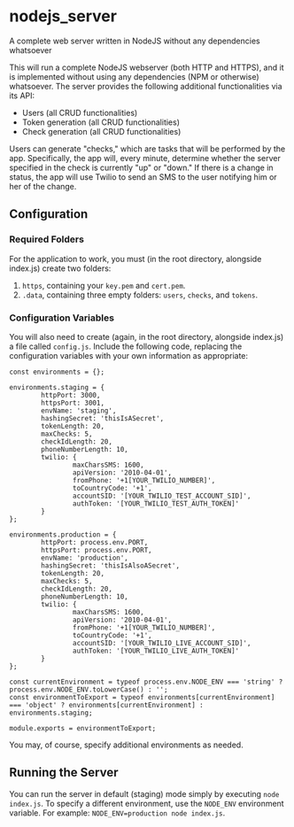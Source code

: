 # nodejs_server
A complete web server written in NodeJS without any dependencies whatsoever

This will run a complete NodeJS webserver (both HTTP and HTTPS), and it is implemented without using any dependencies (NPM or otherwise) whatsoever. The server provides the following additional functionalities via its API:
* Users (all CRUD functionalities)
* Token generation (all CRUD functionalities)
* Check generation (all CRUD functionalities)

Users can generate "checks," which are tasks that will be performed by the app. Specifically, the app will, every minute, determine whether the server specified in the check is currently "up" or "down." If there is a change in status, the app will use Twilio to send an SMS to the user notifying him or her of the change.

## Configuration
### Required Folders
For the application to work, you must (in the root directory, alongside index.js) create two folders:
1. `https`, containing your `key.pem` and `cert.pem`.
2. `.data`, containing three empty folders: `users`, `checks`, and `tokens`.

### Configuration Variables
You will also need to create (again, in the root directory, alongside index.js) a file called `config.js`. Include the following code, replacing the configuration variables with your own information as appropriate:
```
const environments = {};

environments.staging = {
        httpPort: 3000,
        httpsPort: 3001,
        envName: 'staging',
        hashingSecret: 'thisIsASecret',
        tokenLength: 20,
        maxChecks: 5,
        checkIdLength: 20,
        phoneNumberLength: 10,
        twilio: {
                maxCharsSMS: 1600,
                apiVersion: '2010-04-01',
                fromPhone: '+1[YOUR_TWILIO_NUMBER]',
                toCountryCode: '+1',
                accountSID: '[YOUR_TWILIO_TEST_ACCOUNT_SID]',
                authToken: '[YOUR_TWILIO_TEST_AUTH_TOKEN]'
        }
};

environments.production = {
        httpPort: process.env.PORT,
        httpsPort: process.env.PORT,
        envName: 'production',
        hashingSecret: 'thisIsAlsoASecret',
        tokenLength: 20,
        maxChecks: 5,
        checkIdLength: 20,
        phoneNumberLength: 10,
        twilio: {
                maxCharsSMS: 1600,
                apiVersion: '2010-04-01',
                fromPhone: '+1[YOUR_TWILIO_NUMBER]',
                toCountryCode: '+1',
                accountSID: '[YOUR_TWILIO_LIVE_ACCOUNT_SID]',
                authToken: '[YOUR_TWILIO_LIVE_AUTH_TOKEN]'
        }
};

const currentEnvironment = typeof process.env.NODE_ENV === 'string' ? process.env.NODE_ENV.toLowerCase() : '';
const environmentToExport = typeof environments[currentEnvironment] === 'object' ? environments[currentEnvironment] : environments.staging;

module.exports = environmentToExport;

```

You may, of course, specify additional environments as needed.

## Running the Server
You can run the server in default (staging) mode simply by executing `node index.js`. To specify a different environment, use the `NODE_ENV` environment variable. For example: `NODE_ENV=production node index.js`.
